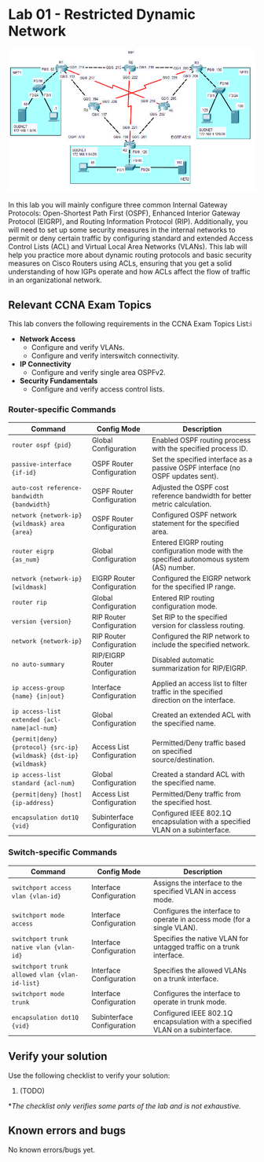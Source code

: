 # Lab 01 - Restricted Dynamic Network

![Screenshoot of the Packet Tracer Lab](LAB_PREVIEW.png "Restricted Dynamic Network")

In this lab you will mainly configure three common Internal Gateway Protocols: Open-Shortest Path First (OSPF), Enhanced Interior Gateway Protocol (EIGRP), and Routing Information Protocol (RIP). Additionally, you will need to set up some security measures in the internal networks to permit or deny certain traffic by configuring standard and extended Access Control Lists (ACL) and Virtual Local Area Networks (VLANs).
This lab will help you practice more about dynamic routing protocols and basic security measures on Cisco Routers using ACLs, ensuring that you get a solid understanding of how IGPs operate and how ACLs affect the flow of traffic in an organizational network.

## Relevant CCNA Exam Topics

This lab convers the following requirements in the CCNA Exam Topics List:i

- **Network Access**
    - Configure and verify VLANs.
    - Configure and verify interswitch connectivity.
- **IP Connectivity**
    - Configure and verify single area OSPFv2.
- **Security Fundamentals**
    - Configure and verify access control lists.

### Router-specific Commands

| **Command** 	| **Config Mode** 	| **Description** 	|
|---	|---	|---	|
| `router ospf {pid}` 	| Global Configuration 	| Enabled OSPF routing process with the specified process ID. 	|
| `passive-interface {if-id}` 	| OSPF Router Configuration 	| Set the specified interface as a passive OSPF interface (no OSPF updates sent). 	|
| `auto-cost reference-bandwidth {bandwidth}` 	| OSPF Router Configuration 	| Adjusted the OSPF cost reference bandwidth for better metric calculation. 	|
| `network {network-ip} {wildmask} area {area}` 	| OSPF Router Configuration 	| Configured OSPF network statement for the specified area. 	|
| `router eigrp {as_num}` 	| Global Configuration 	| Entered EIGRP routing configuration mode with the specified autonomous system (AS) number. 	|
| `network {network-ip} [wildmask]` 	| EIGRP Router Configuration 	| Configured the EIGRP network for the specified IP range. 	|
| `router rip` 	| Global Configuration 	| Entered RIP routing configuration mode. 	|
| `version {version}` 	| RIP Router Configuration 	| Set RIP to the specified version for classless routing. 	|
| `network {network-ip}` 	| RIP Router Configuration 	| Configured the RIP network to include the specified network. 	|
| `no auto-summary` 	| RIP/EIGRP Router Configuration 	| Disabled automatic summarization for RIP/EIGRP. 	|
| `ip access-group {name} {in\|out}` 	| Interface Configuration 	| Applied an access list to filter traffic in the specified direction on the interface. 	|
| `ip access-list extended {acl-name\|acl-num}` 	| Global Configuration 	| Created an extended ACL with the specified name. 	|
| `{permit\|deny} {protocol} {src-ip} {wildmask} {dst-ip} {wildmask}` 	| Access List Configuration 	| Permitted/Deny traffic based on specified source/destination. 	|
| `ip access-list standard {acl-num}` 	| Global Configuration 	| Created a standard ACL with the specified name. 	|
| `{permit\|deny} [host] {ip-address}` 	| Access List Configuration 	| Permitted/Deny traffic from the specified host. 	|
| `encapsulation dot1Q {vid}` 	| Subinterface Configuration 	| Configured IEEE 802.1Q encapsulation with a specified VLAN on a subinterface. 	|

### Switch-specific Commands

| **Command** 	| **Config Mode** 	| **Description** 	|
|---	|---	|---	|
| `switchport access vlan {vlan-id}` 	| Interface Configuration 	| Assigns the interface to the specified VLAN in access mode. 	|
| `switchport mode access` 	| Interface Configuration 	| Configures the interface to operate in access mode (for a single VLAN). 	|
| `switchport trunk native vlan {vlan-id}` 	| Interface Configuration 	| Specifies the native VLAN for untagged traffic on a trunk interface. 	|
| `switchport trunk allowed vlan {vlan-id-list}` 	| Interface Configuration 	| Specifies the allowed VLANs on a trunk interface. 	|
| `switchport mode trunk` 	| Interface Configuration 	| Configures the interface to operate in trunk mode. 	|
| `encapsulation dot1Q {vid}` 	| Subinterface Configuration 	| Configured IEEE 802.1Q encapsulation with a specified VLAN on a subinterface. 	|

## Verify your solution

Use the following checklist to verify your solution:

1. (TODO)

**The checklist only verifies some parts of the lab and is not exhaustive.*

## Known errors and bugs

No known errors/bugs yet.
